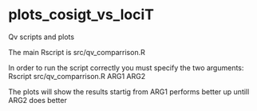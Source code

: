 # plots_cosigt_vs_lociT
Qv scripts and plots

The main Rscript is src/qv_comparrison.R 

In order to run the script correctly you must specify the two arguments: Rscript src/qv_comparrison.R ARG1 ARG2

The plots will show the results startig from ARG1 performs better up untill ARG2 does better

